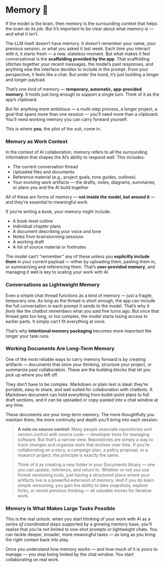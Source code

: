 # Memory 💽

If the model is the brain, then memory is the surrounding context that helps the brain do its job. But it’s important to be clear about what memory *is* — and what it isn’t.

The LLM itself doesn’t have memory. It doesn’t remember your name, your previous session, or what you asked it last week. Each time you interact with it, it starts fresh — a new, stateless moment. But what makes it feel conversational is the **scaffolding provided by the app**. That scaffolding stitches together your recent messages, the model’s past responses, and anything else the interface decides to include in the prompt. From your perspective, it feels like a chat. But under the hood, it’s just building a longer and longer payload.

That’s one kind of memory — **temporary, automatic, app-provided memory**. It holds just long enough to support a single turn. Think of it as the app’s clipboard.

But for anything more ambitious — a multi-step process, a longer project, a goal that spans more than one session — you’ll need more than a clipboard. You’ll need working memory you can carry forward yourself.

This is where **you**, the pilot of the suit, come in.

### Memory as Work Context

In the context of AI collaboration, memory refers to all the surrounding information that shapes the AI’s ability to respond well. This includes:

* The current conversation thread
* Uploaded files and documents
* Reference material (e.g., project goals, tone guides, outlines)
* Your evolving work artifacts — the drafts, notes, diagrams, summaries, or plans you and the AI build together

All of these are forms of memory — **not inside the model, but around it** — and they’re essential to meaningful work.

If you’re writing a book, your memory might include:

* A book-level outline
* Individual chapter plans
* A document describing your voice and tone
* Notes from brainstorming sessions
* A working draft
* A list of source material or footnotes

The model can’t “remember” any of these unless you **explicitly include them** in your current payload — either by uploading them, pasting them in, or summarizing and referencing them. That’s **user-provided memory**, and managing it well is key to scaling your work with AI.

### Conversations as Lightweight Memory

Even a simple chat thread functions as a kind of memory — just a fragile, temporary one. As long as the thread is short enough, the app can include the full conversation in each prompt it sends to the model. That’s why it *feels* like the chatbot remembers what you said five turns ago. But once that thread gets too long, or too complex, the model starts losing access to earlier parts. It simply can’t fit everything at once.

That’s why **intentional memory packaging** becomes more important the longer your task runs.

### Working Documents Are Long-Term Memory

One of the most reliable ways to carry memory forward is by creating artifacts — documents that store your thinking, structure your project, or summarize past collaboration. These are the building blocks that let you pick up where you left off.

They don’t have to be complex. Markdown or plain text is ideal: they’re portable, easy to share, and well suited for collaboration with chatbots. A Markdown document can hold everything from bullet-point plans to full draft sections, and it can be uploaded or copy-pasted into a chat window at any time.

These documents *are* your long-term memory. The more thoughtfully you maintain them, the more continuity and depth you’ll bring into each session.

> **A note on source control:**
> Many people associate repositories and version control with source code — developer tools for managing software. But that’s a narrow view. Repositories are simply a way to track changes and organize work that evolves over time. If you’re collaborating on a story, a campaign plan, a policy proposal, or a research project, the principle is exactly the same.
>
> Think of it as creating a new folder in your Documents library — one you can update, reference, and return to. Whether or not you use formal versioning tools, just having a structured place where your artifacts live is a powerful extension of memory. And if you do learn simple versioning, you gain the ability to take snapshots, explore forks, or revisit previous thinking — all valuable moves for iterative work.

### Memory Is What Makes Large Tasks Possible

This is the real unlock: when you start thinking of your work with AI as a *series of coordinated steps* supported by a growing memory base, you’ll realize that you’re not limited to one-shot prompts or lightweight chats. You can tackle deeper, broader, more meaningful tasks — as long as you bring the right context back into play.

Once you understand how memory works — and how much of it is yours to manage — you stop being limited by the chat window. You start collaborating on real work.

